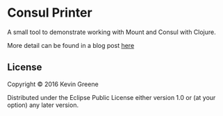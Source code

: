 # Consul Printer

A small tool to demonstrate working with Mount and Consul with Clojure.

More detail can be found in a blog post [here](http://www.surrealanalysis.com/post/clojure-and-consul/)

## License

Copyright © 2016 Kevin Greene

Distributed under the Eclipse Public License either version 1.0 or (at
your option) any later version.
